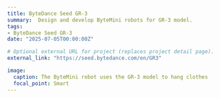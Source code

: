 ```yaml
---
title: ByteDance Seed GR-3
summary:  Design and develop ByteMini robots for GR-3 model.
tags:
- ByteDance Seed GR-3
date: "2025-07-05T00:00:00Z"

# Optional external URL for project (replaces project detail page).
external_link: "https://seed.bytedance.com/en/GR3"

image:
  caption: The ByteMini robot uses the GR-3 model to hang clothes
  focal_point: Smart
---
```



